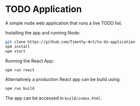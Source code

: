 # TODO Application

A simple node web application that runs a live TODO list.

Installing the app and running Node:

```sh
git clone https://github.com/Timothy-Art/to-do-application
npm install
npm start
```

Running the React App:

```sh
npm run react
```

Alternatively a production React app can be build using:

```sh
npm run build
```

The app can be accessed in `build/index.html`.
